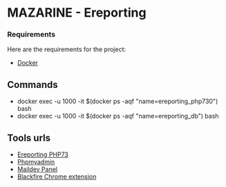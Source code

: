 # MAZARINE - Ereporting

### Requirements

Here are the requirements for the project:

- [Docker](http://www.php.net)

## Commands
- docker exec -u 1000 -it $(docker ps -aqf "name=ereporting_php730") bash
- docker exec -u 1000 -it $(docker ps -aqf "name=ereporting_db") bash

## Tools urls 
- [Ereporting PHP73](http://ereporting:9073)
- [Phpmyadmin](http://localhost:8080)
- [Maildev Panel](http://localhost:8002)
- [Blackfire Chrome extension](https://chrome.google.com/webstore/detail/blackfire-profiler/miefikpgahefdbcgoiicnmpbeeomffld)

